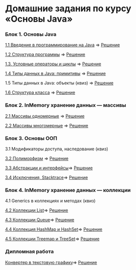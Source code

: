 # Домашние задания по курсу «Основы Java»

### Блок 1. Основы Java

[1.1 Введение в программирование на Java](introduction)  =>    [Решение]()

[1.2	Структура программы](program-structure)  =>    [Решение]()

[1.3.   Условные операторы и циклы](conditional-statements-cycles)  =>    [Решение]()

[1.4	Типы данных в Java: примитивы](primitive-types)  =>    [Решение]()

1.5	Типы данных в Java: объекты (квиз)  =>    [Решение]()

[1.6	Структура класса](class-structure)    =>    [Решение]()


### Блок 2. InMemory хранение данных — массивы

[2.1	Массивы одномерные](https://github.com/MarselFazlyev/java-homeworks/blob/master/one-dimensional-array/2.1.1/README.md)   =>    [Решение](https://github.com/MarselFazlyev/MarselFazlyev/blob/master/%D0%9E%D0%B4%D0%BD%D0%BE%D0%BC%D0%B5%D1%80%D0%BD%D1%8B%D0%B5%20%D0%BC%D0%B0%D1%81%D1%81%D0%B8%D0%B2%D1%8B%20(%20%D0%BF%D0%BE%D0%BA%D1%83%D0%BF%D0%BA%D0%B0%20%D1%82%D0%BE%D0%B2%D0%B0%D1%80%D0%BE%D0%B2)/src/Main.java)

[2.2	Массивы многомерные](multidimensional-array)   =>    [Решение]()


### Блок 3. Основы ООП

3.1	Модификаторы доступа, наследование (квиз)	

[3.2	Полиморфизм](polymorphism) =>    [Решение]()

[3.3	Абстракции и интерфейсы](abstractions-interfaces)=>    [Решение]()

[3.4  Исключения, Stacktrace](exceptions)=>    [Решение]()


### Блок 4. InMemory хранение данных — коллекции

4.1 Generics в коллекциях и методах (квиз)

[4.2	Коллекции List](list)=>    [Решение]()

[4.3	Коллекции Queue](queue)=>    [Решение]()

[4.4	Коллекция HashMap и HashSet](hash-collections)=>    [Решение]()

[4.5	Коллекции Treemap и TreeSet](tree-collections)=>    [Решение]()

### Дипломная работа
[Конвертер в текстовую графику](diploma/diploma.md)=>    [Решение]()

